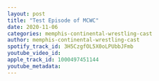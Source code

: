 ```yaml
---
layout: post
title: "Test Episode of MCWC"
date: 2020-11-06
categories: memphis-continental-wrestling-cast
author: memphis-continental-wrestling-cast
spotify_track_id: 3H5CzgfOL5X0oLPUbbJFmb
youtube_video_id: 
apple_track_id: 1000497451144
youtube_metadata: 
---
```

